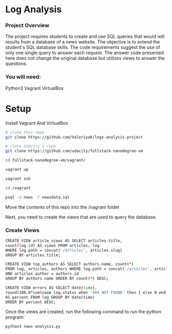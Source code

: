 # Log Analysis

### Project Overview
The project requires students to create and use SQL queries that would will results from a database of a news website. The objective is to extend the student's SQL database skills. The code requirements suggest the use of only one single query to answer each request. The answer code presented here does not change the original database but utilizes views to answer the questions.

### You will need:
Python3
Vagrant
VirtualBox


# Setup

Install Vagrant And VirtualBox

``` sh
# clone this repo
git clone https://github.com/ValeriyaK/logs-analysis-project

# clone Udacity's repo
git clone https://github.com/udacity/fullstack-nanodegree-vm

cd fullstack-nanodegree-vm/vagrant/

vagrant up

vagrant ssh

cd /vagrant

psql -d news -f newsdata.sql
```
Move the contents of this repo into the /vagrant folder

Next, you need to create the views that are used to query the database.

### Create Views

``` sh
CREATE VIEW article_views AS SELECT articles.title, 
count(log.id) AS views FROM articles, log 
WHERE log.path = concat('/article/', articles.slug) 
GROUP BY articles.title;
```

``` sh
CREATE VIEW top_authors AS SELECT authors.name, count(*) 
FROM log, articles, authors WHERE log.path = concat('/article/', articles.slug) 
AND articles.author = authors.id 
GROUP BY authors.name ORDER BY count(*) DESC;
```

``` sh
CREATE VIEW errors AS SELECT date(time), 
round(100.0*sum(case log.status when '404 NOT FOUND' then 1 else 0 end)/count(log.status),2) 
AS percent FROM log GROUP BY date(time) 
ORDER BY percent DESC;
```


Once the views are created, run the following command to run the python program:

``` sh
python3 news-analysis.py
```
